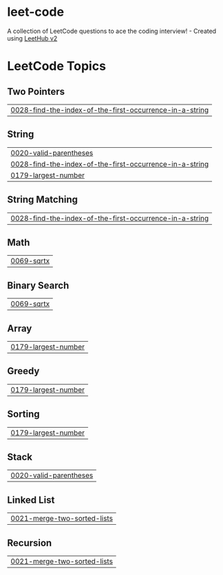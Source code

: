 # leet-code
A collection of LeetCode questions to ace the coding interview! - Created using [LeetHub v2](https://github.com/arunbhardwaj/LeetHub-2.0)

<!---LeetCode Topics Start-->
# LeetCode Topics
## Two Pointers
|  |
| ------- |
| [0028-find-the-index-of-the-first-occurrence-in-a-string](https://github.com/laxmikanthreddy8905/leet-code/tree/master/0028-find-the-index-of-the-first-occurrence-in-a-string) |
## String
|  |
| ------- |
| [0020-valid-parentheses](https://github.com/laxmikanthreddy8905/leet-code/tree/master/0020-valid-parentheses) |
| [0028-find-the-index-of-the-first-occurrence-in-a-string](https://github.com/laxmikanthreddy8905/leet-code/tree/master/0028-find-the-index-of-the-first-occurrence-in-a-string) |
| [0179-largest-number](https://github.com/laxmikanthreddy8905/leet-code/tree/master/0179-largest-number) |
## String Matching
|  |
| ------- |
| [0028-find-the-index-of-the-first-occurrence-in-a-string](https://github.com/laxmikanthreddy8905/leet-code/tree/master/0028-find-the-index-of-the-first-occurrence-in-a-string) |
## Math
|  |
| ------- |
| [0069-sqrtx](https://github.com/laxmikanthreddy8905/leet-code/tree/master/0069-sqrtx) |
## Binary Search
|  |
| ------- |
| [0069-sqrtx](https://github.com/laxmikanthreddy8905/leet-code/tree/master/0069-sqrtx) |
## Array
|  |
| ------- |
| [0179-largest-number](https://github.com/laxmikanthreddy8905/leet-code/tree/master/0179-largest-number) |
## Greedy
|  |
| ------- |
| [0179-largest-number](https://github.com/laxmikanthreddy8905/leet-code/tree/master/0179-largest-number) |
## Sorting
|  |
| ------- |
| [0179-largest-number](https://github.com/laxmikanthreddy8905/leet-code/tree/master/0179-largest-number) |
## Stack
|  |
| ------- |
| [0020-valid-parentheses](https://github.com/laxmikanthreddy8905/leet-code/tree/master/0020-valid-parentheses) |
## Linked List
|  |
| ------- |
| [0021-merge-two-sorted-lists](https://github.com/laxmikanthreddy8905/leet-code/tree/master/0021-merge-two-sorted-lists) |
## Recursion
|  |
| ------- |
| [0021-merge-two-sorted-lists](https://github.com/laxmikanthreddy8905/leet-code/tree/master/0021-merge-two-sorted-lists) |
<!---LeetCode Topics End-->